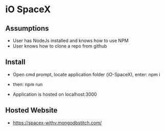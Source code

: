 # iO SpaceX

## Assumptions

- User has NodeJs installed and knows how to use NPM
- User knows how to clone a repo from github

## Install

- Open cmd prompt, locate application folder (iO-SpaceX), enter: npm i

- then: npm run

- Application is hosted on localhost:3000

## Hosted Website

- https://spacex-wjthv.mongodbstitch.com/